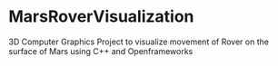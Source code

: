 # MarsRoverVisualization
3D Computer Graphics Project to visualize movement of Rover on the surface of Mars using C++ and Openframeworks
